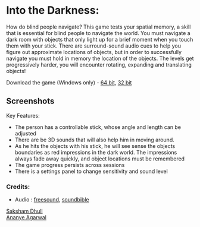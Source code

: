 # Into the Darkness:

How do blind people navigate? This game tests your spatial memory, a skill that is essential for blind people to navigate the world. You must navigate a dark room with objects that only light up for a brief moment when you touch them with your stick. There are surround-sound audio cues to help you figure out approximate locations of objects, but in order to successfully navigate you must hold in memory the location of the objects. The levels get progressively harder, you will encounter rotating, expanding and translating objects!

Download the game (Windows only) - [64 bit](https://drive.google.com/drive/folders/1SZz8YfVJsWDkObiGlXwvyoakIjquP2YM?usp=sharing), [32 bit](https://drive.google.com/drive/folders/11Hz6bFz5F2XDgUafpIKIBRU9N1eMvjJt?usp=sharing)

## Screenshots

Key Features:
- The person has a controllable stick, whose angle and length can be adjusted
- There are be 3D sounds that will also help him in moving around.
- As he hits the objects with his stick, he will see sense the objects boundaries as red impressions in the dark world. The impressions always fade away quickly, and object locations must be remembered
- The game progress persists across sessions
- There is a settings panel to change sensitivity and sound level



### Credits:
- Audio : [freesound](freesound.org/), [soundbible](http://soundbible.com)


[Saksham Dhull](https://github.com/Dhull442) 
<br>
[Ananye Agarwal](https://github.com/anag004)
